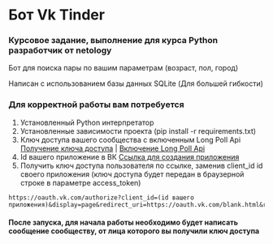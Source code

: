 #  Бот Vk Tinder
### Курсовое задание, выполнение для курса Python разработчик от  netology

Бот для поиска пары по вашим параметрам (возраст, пол, город)

Написан с использованием базы данных SQLite (Для большей гибкости)

### Для корректной работы вам потребуется
1. Установленный Python интерпретатор
2. Установленные зависимости проекта (pip install -r requirements.txt)
3. Ключ доступа вашего сообщества с включенным Long Poll Api [Получение ключа доступа](https://vk.com/dev/access_token?f=2.%20%D0%9A%D0%BB%D1%8E%D1%87%20%D0%B4%D0%BE%D1%81%D1%82%D1%83%D0%BF%D0%B0%20%D1%81%D0%BE%D0%BE%D0%B1%D1%89%D0%B5%D1%81%D1%82%D0%B2%D0%B0) | [Включение Long Poll Api](https://vk.com/dev/bots_longpoll)
4. Id вашего приложение в ВК [Ссылка для создания приложения](https://vk.com/apps?act=manage)
5. Получить ключ доступа пользователя по ссылке, заменив client_id id своего приложения (ключ доступа будет передан в браузерной строке в параметре access_token)
```
https://oauth.vk.com/authorize?client_id=(id вашего приложения)&display=page&redirect_uri=https://oauth.vk.com/blank.html&response_type=token&v=5.131
```

#### После запуска, для начала работы необходимо будет написать сообщение сообществу, от лица которого вы получили ключ доступа